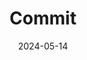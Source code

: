 ---
  title: Commit
  draft: true
  date: 2024-05-14
  tags:
    - git
  description: How to Commit and see changes
  aliases:
---